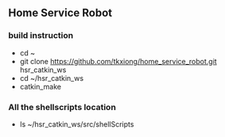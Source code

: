 ## Home Service Robot

### build instruction

* cd ~
* git clone https://github.com/tkxiong/home_service_robot.git hsr_catkin_ws
* cd ~/hsr_catkin_ws
* catkin_make

### All the shellscripts location

* ls ~/hsr_catkin_ws/src/shellScripts